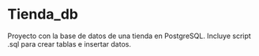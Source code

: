 # Tienda_db
Proyecto con la base de datos de una tienda en PostgreSQL. Incluye script .sql para crear tablas e insertar datos.
